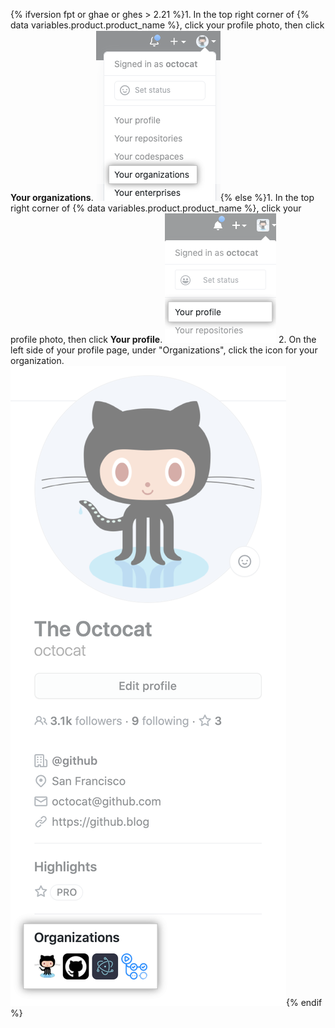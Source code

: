 {% ifversion fpt or ghae or ghes > 2.21 %}1. In the top right corner of {% data variables.product.product_name %}, click your profile photo, then click **Your organizations**.
  ![Your organizations in the profile menu](/assets/images/help/profile/your-organizations.png){% else %}1. In the top right corner of {% data variables.product.product_name %}, click your profile photo, then click **Your profile**.
  ![Profile photo](/assets/images/enterprise/settings/top_right_avatar.png)
 2. On the left side of your profile page, under "Organizations", click the icon for your organization.
 ![organization icons](/assets/images/help/profile/profile_orgs_box.png){% endif %}
